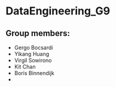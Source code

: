 # DataEngineering_G9

## Group members:
  - Gergo	Bocsardi
  - Yikang Huang
  - Virgil Sowirono
  - Kit	Chan
  - Boris Binnendijk
-